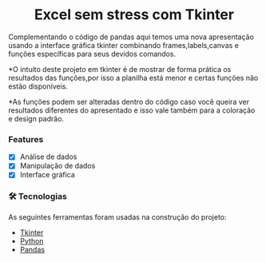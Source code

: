 <h1 align="center">Excel sem stress com Tkinter</h1>
<p align="left">Complementando o código de pandas aqui temos uma nova apresentação usando a interface gráfica tkinter combinando frames,labels,canvas e funções específicas para seus devidos comandos.

*O intuito deste projeto em tkinter é de mostrar de forma prática os resultados das funções,por isso a planilha está menor e certas funções não estão disponíveis.

*As funções podem ser alteradas dentro do código caso você queira ver resultados diferentes do apresentado e isso vale também para a coloração e design padrão. </p>

### Features

- [x] Análise de dados
- [x] Manipulação de dados
- [X] Interface gráfica

### 🛠 Tecnologias

As seguintes ferramentas foram usadas na construção do projeto:

- [Tkinter](https://docs.python.org/3/library/tkinter.html)
- [Python](https://www.python.org)
- [Pandas](https://pandas.pydata.org/docs/)
